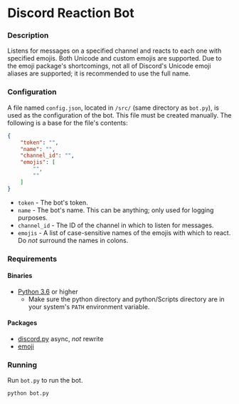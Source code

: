 # Discord Reaction Bot
### Description
Listens for messages on a specified channel and reacts to each one with
specified emojis. Both Unicode and custom emojis are supported. Due to the
emoji package's shortcomings, not all of Discord's Unicode emoji aliases are
supported; it is recommended to use the full name.

### Configuration
A file named `config.json`, located in `/src/` (same directory as `bot.py`), is
used as the configuration of the bot. This file must be created manually. The
following is a base for the file's contents:

```json
{
    "token": "",
    "name": "",
    "channel_id": "",
    "emojis": [
        "",
        ""
    ]
}
```

* `token` - The bot's token.
* `name` - The bot's name. This can be anything; only used for logging purposes.
* `channel_id` - The ID of the channel in which to listen for messages.
* `emojis` - A list of case-sensitive names of the emojis with which to react.
Do _not_ surround the names in colons.

### Requirements
#### Binaries
* [Python 3.6](https://www.python.org/downloads/) or higher
    * Make sure the python directory and python/Scripts directory are in your
    system's `PATH` environment variable.

#### Packages
* [discord.py](https://github.com/Rapptz/discord.py) async, _not_ rewrite
* [emoji](https://github.com/carpedm20/emoji)

### Running
Run `bot.py` to run the bot.

```bash
python bot.py
```
